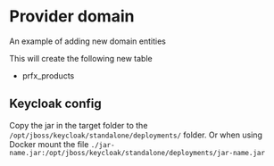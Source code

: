 # Provider domain

An example of adding new domain entities  

This will create the following new table

* prfx_products

## Keycloak config

Copy the jar in the target folder to the `/opt/jboss/keycloak/standalone/deployments/` folder.
Or when using Docker mount the file `./jar-name.jar:/opt/jboss/keycloak/standalone/deployments/jar-name.jar`
